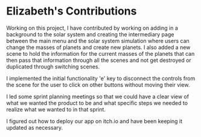 # Elizabeth's Contributions

Working on this project, I have contributed by working on adding in a background to the solar system and creating the intermediary page between the main 
menu and the solar system simulation where users can change the masses of planets and create new planets. I also added a new scene to hold the information
for the current masses of the planets that can then pass that information through all the scenes and not get destroyed or duplicated through switching scenes.

I implemented the initial functionality 'e' key to disconnect the controls from the scene for the user to click on other buttons without moving their view.

I led some sprint planning meetings so that we could have a clear view of what we wanted the product to be and what specific steps we needed to realize what we wanted to in that sprint.

I figured out how to deploy our app on itch.io and have been keeping it updated as necessary.

